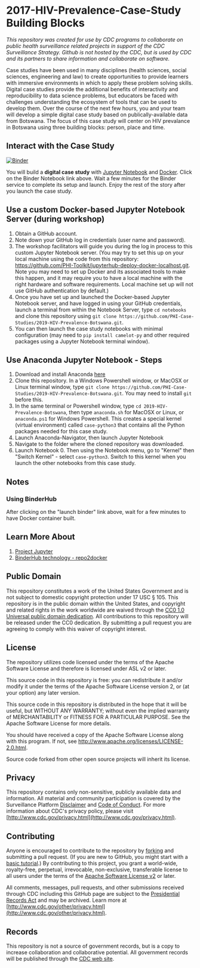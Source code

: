 # 2017-HIV-Prevalence-Case-Study Building Blocks

*This repository was created for use by CDC programs to collaborate on public health surveillance related projects in support of the CDC Surveillance Strategy. Github is not hosted by the CDC, but is used by CDC and its partners to share information and collaborate on software.*

Case studies have been used in many disciplines (health sciences, social sciences, engineering and law) to create opportunities to provide learners with immersive environments in which to apply these problem solving skills. Digital case studies provide the additional benefits of interactivity and reproducibility to data science problems, but educators be faced with challenges understanding the ecosystem of tools that can be used to develop them. Over the course of the next few hours, you and your team will develop a simple digital case study based on publically-available data from Botswana. The focus of this case study will center on HIV prevalance in Botswana using three building blocks: person, place and time.

## Interact with the Case Study
[![Binder](https://beta.mybinder.org/badge.svg)](https://beta.mybinder.org/v2/gh/PHI-Case-Studies/2019-HIV-Prevalence-Botswana/master) 

You will build a **digital case study** with [Jupyter Notebook](https://jupyter.org/) and [Docker](https://www.docker.com/). Click on the Binder Notebook link above. Wait a few minutes for the Binder service to complete its setup and launch. Enjoy the rest of the story after you launch the case study.

## Use a custom Docker-based Jupyter Notebook Server (during workshop)
1. Obtain a GitHub account.
2. Note down your GitHub log in credentials (user name and password).
3. The workshop facilitators will guide you during the log in process to this custom Jupyter Notebook server. (You may try to set this up on your local machine using the code from this repository: https://github.com/PHI-Toolkit/jupyterhub-deploy-docker-localhost.git. Note you may need to set up Docker and its associated tools to make this happen, and it may require you to have a local machine with the right hardware and software requirements. Local machine set up will not use GitHub authentication by default.)
4. Once you have set up and launched the Docker-based Jupyter Notebook server, and have logged in using your GitHub credentials, launch a terminal from within the Notebook Server, type `cd notebooks` and clone this repository using `git clone https://github.com/PHI-Case-Studies/2019-HIV-Prevalence-Botswana.git`.
5. You can then launch the case study notebooks with minimal configuration (may need to `pip install camelot-py` and other required packages using a Jupyter Notebook terminal window).

## Use Anaconda Jupyter Notebook - Steps
1. Download and install Anaconda [here](https://www.anaconda.com/distribution/)
2. Clone this repository. In a Windows Powershell window, or MacOSX or Linux terminal window, type `git clone https://github.com/PHI-Case-Studies/2019-HIV-Prevalence-Botswana.git`. You may need to install `git` before this.
4. In the same terminal or Powershell window, type `cd 2019-HIV-Prevalence-Botswana`, then type `anaconda.sh` for MacOSX or Linux, or `anaconda.ps1` for Windows Powershell. This creates a special kernel (virtual environment) called `case-python3` that contains all the Python packages needed for this case study. 
5. Launch Anaconda-Navigator, then launch Jupyter Notebook
6. Navigate to the folder where the cloned repository was downloaded.
7. Launch Notebook 0. Then using the Notebook menu, go to "Kernel" then "Switch Kernel" - select `case-python3`. Switch to this kernel when you launch the other notebooks from this case study.

## Notes
### Using BinderHub
After clicking on the "launch binder" link above, wait for a few minutes to have Docker container built. 

## Learn More About
1. [Project Jupyter](https://jupyter.org/)
2. [BinderHub technology - repo2docker](https://repo2docker.readthedocs.io/en/latest/)

## Public Domain
This repository constitutes a work of the United States Government and is not
subject to domestic copyright protection under 17 USC § 105. This repository is in
the public domain within the United States, and copyright and related rights in
the work worldwide are waived through the [CC0 1.0 Universal public domain dedication](https://creativecommons.org/publicdomain/zero/1.0/).
All contributions to this repository will be released under the CC0 dedication. By
submitting a pull request you are agreeing to comply with this waiver of
copyright interest.

## License
The repository utilizes code licensed under the terms of the Apache Software
License and therefore is licensed under ASL v2 or later.

This source code in this repository is free: you can redistribute it and/or modify it under
the terms of the Apache Software License version 2, or (at your option) any
later version.

This source code in this repository is distributed in the hope that it will be useful, but WITHOUT ANY
WARRANTY; without even the implied warranty of MERCHANTABILITY or FITNESS FOR A
PARTICULAR PURPOSE. See the Apache Software License for more details.

You should have received a copy of the Apache Software License along with this
program. If not, see http://www.apache.org/licenses/LICENSE-2.0.html.

Source code forked from other open source projects will inherit its license.

## Privacy
This repository contains only non-sensitive, publicly available data and
information. All material and community participation is covered by the
Surveillance Platform [Disclaimer](https://github.com/CDCgov/template/blob/master/DISCLAIMER.md)
and [Code of Conduct](https://github.com/CDCgov/template/blob/master/code-of-conduct.md).
For more information about CDC's privacy policy, please visit [http://www.cdc.gov/privacy.html](http://www.cdc.gov/privacy.html).

## Contributing
Anyone is encouraged to contribute to the repository by [forking](https://help.github.com/articles/fork-a-repo)
and submitting a pull request. (If you are new to GitHub, you might start with a
[basic tutorial](https://help.github.com/articles/set-up-git).) By contributing
to this project, you grant a world-wide, royalty-free, perpetual, irrevocable,
non-exclusive, transferable license to all users under the terms of the
[Apache Software License v2](http://www.apache.org/licenses/LICENSE-2.0.html) or
later.

All comments, messages, pull requests, and other submissions received through
CDC including this GitHub page are subject to the [Presidential Records Act](http://www.archives.gov/about/laws/presidential-records.html)
and may be archived. Learn more at [http://www.cdc.gov/other/privacy.html](http://www.cdc.gov/other/privacy.html).

## Records
This repository is not a source of government records, but is a copy to increase
collaboration and collaborative potential. All government records will be
published through the [CDC web site](http://www.cdc.gov).
